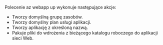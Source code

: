 Polecenie az webapp up wykonuje następujące akcje:

* Tworzy domyślną grupę zasobów.
* Tworzy domyślny plan usługi aplikacji.
* Tworzy aplikację z określoną nazwą.
*  Pakuje pliki do wdrożenia z bieżącego katalogu roboczego do aplikacji sieci Web.



